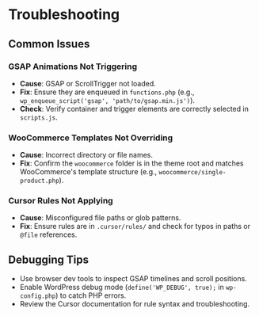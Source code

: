 # Troubleshooting

## Common Issues

### GSAP Animations Not Triggering
- **Cause**: GSAP or ScrollTrigger not loaded.  
- **Fix**: Ensure they are enqueued in `functions.php` (e.g., `wp_enqueue_script('gsap', 'path/to/gsap.min.js')`).  
- **Check**: Verify container and trigger elements are correctly selected in `scripts.js`.

### WooCommerce Templates Not Overriding
- **Cause**: Incorrect directory or file names.  
- **Fix**: Confirm the `woocommerce` folder is in the theme root and matches WooCommerce's template structure (e.g., `woocommerce/single-product.php`).  

### Cursor Rules Not Applying
- **Cause**: Misconfigured file paths or glob patterns.  
- **Fix**: Ensure rules are in `.cursor/rules/` and check for typos in paths or `@file` references.  

## Debugging Tips
- Use browser dev tools to inspect GSAP timelines and scroll positions.  
- Enable WordPress debug mode (`define('WP_DEBUG', true);` in `wp-config.php`) to catch PHP errors.  
- Review the Cursor documentation for rule syntax and troubleshooting. 
